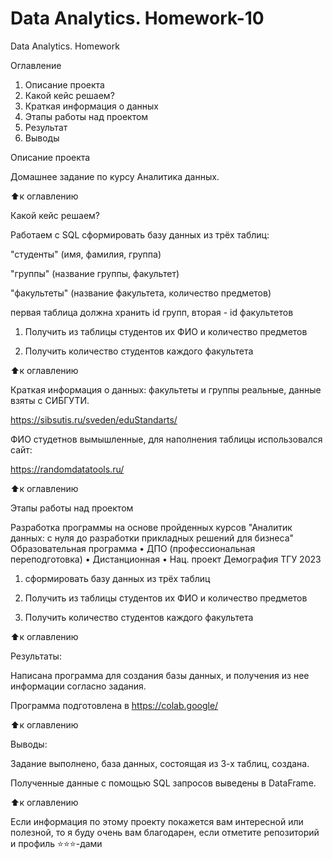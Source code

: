 # Data Analytics. Homework-10
Data Analytics. Homework 


Оглавление
1. Описание проекта
2. Какой кейс решаем?
3. Краткая информация о данных
4. Этапы работы над проектом
5. Результат
6. Выводы

Описание проекта

Домашнее задание по курсу Аналитика данных.

⬆️к оглавлению

Какой кейс решаем?

Работаем с SQL 
сформировать базу данных из трёх таблиц:

"студенты" (имя, фамилия, группа)

"группы" (название группы, факультет)

"факультеты" (название факультета, количество предметов)

первая таблица должна хранить id групп, вторая - id факультетов

1. Получить из таблицы студентов их ФИО и количество предметов

2. Получить количество студентов каждого факультета

⬆️к оглавлению

Краткая информация о данных: факультеты и группы реальные, данные взяты с СИБГУТИ.

https://sibsutis.ru/sveden/eduStandarts/

ФИО студетнов вымышленные, для наполнения таблицы использовался сайт:

https://randomdatatools.ru/


⬆️к оглавлению

Этапы работы над проектом

Разработка программы на основе пройденных курсов "Аналитик данных: с нуля до разработки прикладных решений для бизнеса" Образовательная программа • ДПО (профессиональная переподготовка) • Дистанционная • Нац. проект Демография ТГУ 2023

1. сформировать базу данных из трёх таблиц

2. Получить из таблицы студентов их ФИО и количество предметов

3. Получить количество студентов каждого факультета

⬆️к оглавлению

Результаты:

Написана программа для создания базы данных, и получения из нее информации согласно задания.

Программа подготовлена в https://colab.google/

⬆️к оглавлению

Выводы:

Задание выполнено, база данных, состоящая из 3-х таблиц, создана.

Полученные данные с помощью SQL запросов выведены в DataFrame. 

⬆️к оглавлению

Если информация по этому проекту покажется вам интересной или полезной, то я буду очень вам благодарен, если отметите репозиторий и профиль ⭐️⭐️⭐️-дами
